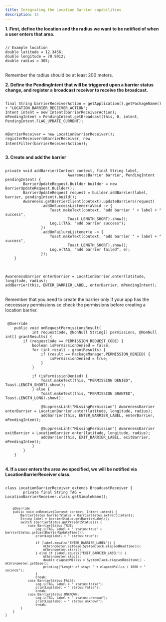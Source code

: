 ```yaml
---
title: Integrating the Location Barrier capabilities
description: 15
---
```


<p><strong>1. First, define the location and the radius we want to be notified of when a user enters that area.</strong></p>
<pre>
<code>
// Example location
double latitude = 12.3456;
double longitude = 78.9012;
double radius = 305;
</code>
</pre>

Remember the radius should be at least 200 meters.

<p><strong>2. Define the PendingIntent that will be triggered upon a barrier status change, and register a broadcast receiver to receive the broadcast.</strong></p>
<pre>
<code>
final String barrierReceiverAction = getApplication().getPackageName() + "LOCATION_BARRIER_RECEIVER_ACTION";
Intent intent = new Intent(barrierReceiverAction);
mPendingIntent = PendingIntent.getBroadcast(this, 0, intent, PendingIntent.FLAG_UPDATE_CURRENT);

mBarrierReceiver = new LocationBarrierReceiver();
registerReceiver(mBarrierReceiver, new IntentFilter(barrierReceiverAction));
</code>
</pre>

<p><strong>3. Create and add the barrier </strong></p>
<pre>
<code>
private void addBarrier(Context context, final String label,
                            AwarenessBarrier barrier, PendingIntent pendingIntent) {
        BarrierUpdateRequest.Builder builder = new BarrierUpdateRequest.Builder();
        BarrierUpdateRequest request = builder.addBarrier(label, barrier, pendingIntent).build();
        Awareness.getBarrierClient(context).updateBarriers(request)
                .addOnSuccessListener(aVoid -> {
                    Toast.makeText(context, "add barrier " + label + " success",
                            Toast.LENGTH_SHORT).show();
                    Log.i(TAG, "add barrier success");
                })
                .addOnFailureListener(e -> {
                    Toast.makeText(context, "add barrier " + label + " success",
                            Toast.LENGTH_SHORT).show();
                    Log.e(TAG, "add barrier failed", e);
                });
    }
</code>
</pre>

<pre>
<code>
AwarenessBarrier enterBarrier = LocationBarrier.enter(latitude, longitude, radius);
addBarrier(this, ENTER_BARRIER_LABEL, enterBarrier, mPendingIntent);
</code>
</pre>

Remember that you need to create the barrier only if your app has the neccessary permissions so check the permissions before creating a location barrier.

<pre>
<code>
 @Override
    public void onRequestPermissionsResult(
            int requestCode, @NonNull String[] permissions, @NonNull int[] grantResults) {
        if (requestCode == PERMISSION_REQUEST_CODE) {
            boolean isPermissionDenied = false;
            for (int result : grantResults) {
                if (result == PackageManager.PERMISSION_DENIED) {
                    isPermissionDenied = true;
                }
            }

            if (isPermissionDenied) {
                Toast.makeText(this, "PERMISSION DENIED", Toast.LENGTH_SHORT).show();
            } else {
                Toast.makeText(this, "PERMISSION GRANTED", Toast.LENGTH_LONG).show();

                @SuppressLint("MissingPermission") AwarenessBarrier enterBarrier = LocationBarrier.enter(latitude, longitude, radius);
                addBarrier(this, ENTER_BARRIER_LABEL, enterBarrier, mPendingIntent);

                @SuppressLint("MissingPermission") AwarenessBarrier exitBarrier = LocationBarrier.enter(latitude, longitude, radius);
                addBarrier(this, EXIT_BARRIER_LABEL, exitBarrier, mPendingIntent);
            }
        }
    }
</code>
</pre>

<p><strong>4. If a user enters the area we specified, we will be notified via LocationBarrierReceiver class. </strong></p>
<pre>
<code>
class LocationBarrierReceiver extends BroadcastReceiver {
        private final String TAG = LocationBarrierReceiver.class.getSimpleName();

        @Override
        public void onReceive(Context context, Intent intent) {
            BarrierStatus barrierStatus = BarrierStatus.extract(intent);
            String label = barrierStatus.getBarrierLabel();
            switch (barrierStatus.getPresentStatus()) {
                case BarrierStatus.TRUE:
                    Log.i(TAG, label + " status:true" + barrierStatus.getLastBarrierUpdateTime());
                    printLog(label + " status:true");

                    if (label.equals("ENTER_BARRIER_LABEL")) {
                        mChronometer.setBase(SystemClock.elapsedRealtime());
                        mChronometer.start();
                    } else if (label.equals("EXIT_BARRIER_LABEL")) {
                        mChronometer.stop();
                        double elapsedMillis = SystemClock.elapsedRealtime() - mChronometer.getBase();
                        printLog("Length of stay: " + elapsedMillis / 1000 + " seconds");
                    }
                    break;
                case BarrierStatus.FALSE:
                    Log.i(TAG, label + " status:false");
                    printLog(label + " status:false");
                    break;
                case BarrierStatus.UNKNOWN:
                    Log.i(TAG, label + " status:unknown");
                    printLog(label + " status:unknown");
                    break;
            }
        }
    }
</code>
</pre>
